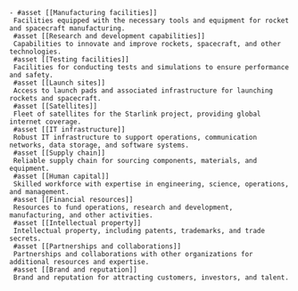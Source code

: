     - #asset [[Manufacturing facilities]]
     Facilities equipped with the necessary tools and equipment for rocket and spacecraft manufacturing.
     #asset [[Research and development capabilities]]
     Capabilities to innovate and improve rockets, spacecraft, and other technologies.
     #asset [[Testing facilities]]
     Facilities for conducting tests and simulations to ensure performance and safety.
     #asset [[Launch sites]]
     Access to launch pads and associated infrastructure for launching rockets and spacecraft.
     #asset [[Satellites]]
     Fleet of satellites for the Starlink project, providing global internet coverage.
     #asset [[IT infrastructure]]
     Robust IT infrastructure to support operations, communication networks, data storage, and software systems.
     #asset [[Supply chain]]
     Reliable supply chain for sourcing components, materials, and equipment.
     #asset [[Human capital]]
     Skilled workforce with expertise in engineering, science, operations, and management.
     #asset [[Financial resources]]
     Resources to fund operations, research and development, manufacturing, and other activities.
     #asset [[Intellectual property]]
     Intellectual property, including patents, trademarks, and trade secrets.
     #asset [[Partnerships and collaborations]]
     Partnerships and collaborations with other organizations for additional resources and expertise.
     #asset [[Brand and reputation]]
     Brand and reputation for attracting customers, investors, and talent.

